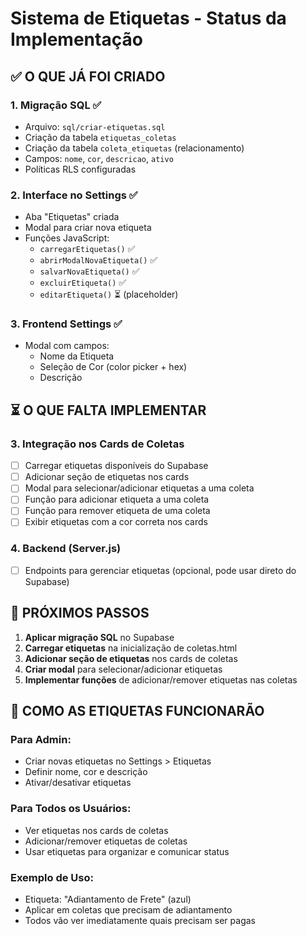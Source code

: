# Sistema de Etiquetas - Status da Implementação

## ✅ O QUE JÁ FOI CRIADO

### 1. **Migração SQL** ✅
- Arquivo: `sql/criar-etiquetas.sql`
- Criação da tabela `etiquetas_coletas`
- Criação da tabela `coleta_etiquetas` (relacionamento)
- Campos: `nome`, `cor`, `descricao`, `ativo`
- Políticas RLS configuradas

### 2. **Interface no Settings** ✅
- Aba "Etiquetas" criada
- Modal para criar nova etiqueta
- Funções JavaScript:
  - `carregarEtiquetas()` ✅
  - `abrirModalNovaEtiqueta()` ✅
  - `salvarNovaEtiqueta()` ✅
  - `excluirEtiqueta()` ✅
  - `editarEtiqueta()` ⏳ (placeholder)

### 3. **Frontend Settings** ✅
- Modal com campos:
  - Nome da Etiqueta
  - Seleção de Cor (color picker + hex)
  - Descrição

## ⏳ O QUE FALTA IMPLEMENTAR

### 3. **Integração nos Cards de Coletas**
- [ ] Carregar etiquetas disponíveis do Supabase
- [ ] Adicionar seção de etiquetas nos cards
- [ ] Modal para selecionar/adicionar etiquetas a uma coleta
- [ ] Função para adicionar etiqueta a uma coleta
- [ ] Função para remover etiqueta de uma coleta
- [ ] Exibir etiquetas com a cor correta nos cards

### 4. **Backend (Server.js)**
- [ ] Endpoints para gerenciar etiquetas (opcional, pode usar direto do Supabase)

## 📝 PRÓXIMOS PASSOS

1. **Aplicar migração SQL** no Supabase
2. **Carregar etiquetas** na inicialização de coletas.html
3. **Adicionar seção de etiquetas** nos cards de coletas
4. **Criar modal** para selecionar/adicionar etiquetas
5. **Implementar funções** de adicionar/remover etiquetas nas coletas

## 🎯 COMO AS ETIQUETAS FUNCIONARÃO

### Para Admin:
- Criar novas etiquetas no Settings > Etiquetas
- Definir nome, cor e descrição
- Ativar/desativar etiquetas

### Para Todos os Usuários:
- Ver etiquetas nos cards de coletas
- Adicionar/remover etiquetas de coletas
- Usar etiquetas para organizar e comunicar status

### Exemplo de Uso:
- Etiqueta: "Adiantamento de Frete" (azul)
- Aplicar em coletas que precisam de adiantamento
- Todos vão ver imediatamente quais precisam ser pagas

